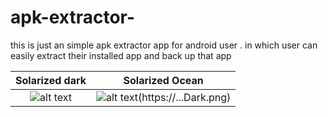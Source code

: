 # apk-extractor-
this is just an simple apk extractor app for android user . in which user can easily extract their installed app and back up that app 

Solarized dark             |  Solarized Ocean
:-------------------------:|:-------------------------:
![alt text](https://github.com/rk215/apk-extractor-/blob/master/Screenshot_APK%20Extractor_20180131-141524.png) |  ![alt text](https://github.com/rk215/apk-extractor-/blob/master/Screenshot_APK%20Extractor_20180131-141524.png)(https://...Dark.png)





